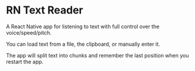 # RN Text Reader

A React Native app for listening to text with full control over the voice/speed/pitch.

You can load text from a file, the clipboard, or manually enter it.

The app will split text into chunks and remember the last position when you restart the app.
